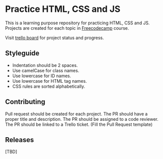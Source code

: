 # Practice HTML, CSS and JS

This is a learning purpose repository for practicing HTML, CSS and JS.
Projects are created for each topic in [Freecodecamp](https://www.freecodecamp.org/learn/2022/responsive-web-design/) course.

Visit [trello board](https://trello.com/b/XGKSW6rb/nathaly-learning-path) for project status and progress.

## Styleguide

- Indentation should be 2 spaces.
- Use camelCase for class names.
- Use lowercase for ID names.
- Use lowercase for HTML tag names.
- CSS rules are sorted alphabetically.

## Contributing

Pull request should be created for each project.
The PR should have a proper title and description.
The PR should be assigned to a code reviewer.
The PR should be linked to a Trello ticket.
(Fill the Pull Request template)

## Releases

[TBD]

